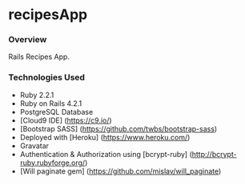 # recipesApp

### Overview

Rails Recipes App.

### Technologies Used

* Ruby 2.2.1
* Ruby on Rails 4.2.1
* PostgreSQL Database
* [Cloud9 IDE] (https://c9.io/)
* [Bootstrap SASS] (https://github.com/twbs/bootstrap-sass)
* Deployed with [Heroku] (https://www.heroku.com/)
* Gravatar
* Authentication & Authorization using [bcrypt-ruby] (http://bcrypt-ruby.rubyforge.org/)
* [Will paginate gem] (https://github.com/mislav/will_paginate)